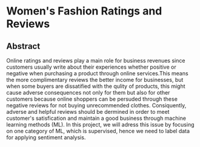 # Women's Fashion Ratings and Reviews



## Abstract 
Online ratings and reviews play a main role for business revenues since customers usually write about their experiences whether positive or negative when purchasing a product through online services.This means the more
complimentary reviews the better income for businesses, but when some buyers are dissatified with the qulity of products, this might cause adverse consequences not only for them but also for other customers because online shoppers can be persuded through these negative reviews for not buying unrecommended clothes. Consiquently, adverse and helpful reviews should be dermined in order to meet customer's satisfication and maintain a good business through machine learning methods (ML). In this project, we will adress this issue by focusing on one category of ML, which is supervised, hence we need to label data for applying sentiment analysis. 
